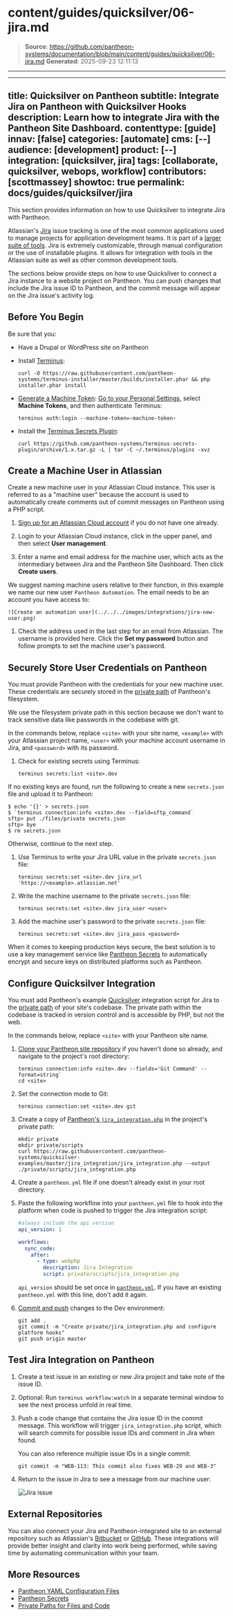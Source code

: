 # content/guides/quicksilver/06-jira.md

> **Source**: https://github.com/pantheon-systems/documentation/blob/main/content/guides/quicksilver/06-jira.md
> **Generated**: 2025-09-23 12:11:13

---

---
title: Quicksilver on Pantheon
subtitle: Integrate Jira on Pantheon with Quicksilver Hooks
description: Learn how to integrate Jira with the Pantheon Site Dashboard.
contenttype: [guide]
innav: [false]
categories: [automate]
cms: [--]
audience: [development]
product: [--]
integration: [quicksilver, jira]
tags: [collaborate, quicksilver, webops, workflow]
contributors: [scottmassey]
showtoc: true
permalink: docs/guides/quicksilver/jira
---

This section provides information on how to use Quicksilver to integrate Jira with Pantheon.

Atlassian's [Jira](https://www.atlassian.com/software/jira) issue tracking is one of the most common applications used to manage projects for application development teams. It is part of a [larger suite of tools](https://www.atlassian.com/legal/privacy-policy/product-family). Jira is extremely customizable, through manual configuration or the use of installable plugins. It allows for integration with tools in the Atlassian suite as well as other common development tools.

The sections below provide steps on how to use Quicksilver to connect a Jira instance to a website project on Pantheon. You can push changes that include the Jira issue ID to Pantheon, and the commit message will appear on the Jira issue's activity log.

## Before You Begin

Be sure that you:

- Have a Drupal or WordPress site on Pantheon

- Install [Terminus](/terminus):

  ```bash{promptUser: user}
  curl -O https://raw.githubusercontent.com/pantheon-systems/terminus-installer/master/builds/installer.phar && php installer.phar install
  ```

- [Generate a Machine Token](https://dashboard.pantheon.io/machine-token/create): [Go to your Personal Settings](/personal-settings), select **Machine Tokens**, and then authenticate Terminus:

  ```bash{promptUser: user}
  terminus auth:login --machine-token=‹machine-token›
  ```

- Install the [Terminus Secrets Plugin](https://github.com/pantheon-systems/terminus-secrets-plugin):

  ```bash{promptUser: user}
  curl https://github.com/pantheon-systems/terminus-secrets-plugin/archive/1.x.tar.gz -L | tar -C ~/.terminus/plugins -xvz
  ```

## Create a Machine User in Atlassian

Create a new machine user in your Atlassian Cloud instance. This user is referred to as a "machine user" because the account is used to automatically create comments out of commit messages on Pantheon using a PHP script.

1. [Sign up for an Atlassian Cloud account](https://www.atlassian.com/software/jira/try) if you do not have one already.

1. Login to your Atlassian Cloud instance, click <Icon icon="gear" /> in the upper panel, and then select **User management**.

1. Enter a name and email address for the machine user, which acts as the intermediary between Jira and the Pantheon Site Dashboard. Then click **Create users**.

We suggest naming machine users relative to their function, in this example we name our new user `Pantheon Automation`. The email needs to be an account you have access to:

    ![Create an automation user](../../../images/integrations/jira-new-user.png)

1. Check the address used in the last step for an email from Atlassian. The username is provided here. Click the **Set my password** button and follow prompts to set the machine user's password.

## Securely Store User Credentials on Pantheon

You must provide Pantheon with the credentials for your new machine user. These credentials are securely stored in the [private path](/guides/secure-development/private-paths#private-path-for-files) of Pantheon's filesystem.

We use the filesystem private path in this section because we don't want to track sensitive data like passwords in the codebase with git.

In the commands below, replace `<site>` with your site name, `<example>` with your Atlassian project name, `<user>` with your machine account username in Jira, and `<password>` with its password.

1. Check for existing secrets using Terminus:

   ```bash{promptUser: user}
   terminus secrets:list <site>.dev
   ```

If no existing keys are found, run the following to create a new `secrets.json` file and upload it to Pantheon:

```none
$ echo '{}' > secrets.json
$ `terminus connection:info <site>.dev --field=sftp_command`
sftp> put ./files/private secrets.json
sftp> bye
$ rm secrets.json
```

Otherwise, continue to the next step.

1. Use Terminus to write your Jira URL value in the private `secrets.json` file:

   ```bash{promptUser: user}
   terminus secrets:set <site>.dev jira_url 'https://<example>.atlassian.net'
   ```

1. Write the machine username to the private `secrets.json` file:

   ```bash{promptUser: user}
   terminus secrets:set <site>.dev jira_user <user>
   ```

1. Add the machine user's password to the private `secrets.json` file:

   ```bash{promptUser: user}
   terminus secrets:set <site>.dev jira_pass <password>
   ```

<Alert title="Note" type="info">

When it comes to keeping production keys secure, the best solution is to use a key management service like [Pantheon Secrets](/guides/secrets) to automatically encrypt and secure keys on distributed platforms such as Pantheon.

</Alert>

## Configure Quicksilver Integration

You must add Pantheon's example [Quicksilver](/guides/quicksilver) integration script for Jira to the [private path](/guides/secure-development/private-paths#private-path-for-code) of your site's codebase. The private path within the codebase is tracked in version control and is accessible by PHP, but not the web.

In the commands below, replace `<site>` with your Pantheon site name.

1. [Clone your Pantheon site repository](/guides/git/git-config#clone-your-site-codebase) if you haven't done so already, and navigate to the project's root directory:

   ```bash{promptUser: user}
   terminus connection:info <site>.dev --fields='Git Command' --format=string`
   cd <site>
   ```

1. Set the connection mode to Git:

   ```bash{promptUser: user}
   terminus connection:set <site>.dev git
   ```

1. Create a copy of [Pantheon's `jira_integration.php`](https://github.com/pantheon-systems/quicksilver-examples/tree/master/jira_integration) in the project's private path:

   ```bash{promptUser: user}
   mkdir private
   mkdir private/scripts
   curl https://raw.githubusercontent.com/pantheon-systems/quicksilver-examples/master/jira_integration/jira_integration.php --output ./private/scripts/jira_integration.php
   ```

1. Create a `pantheon.yml` file if one doesn't already exist in your root directory.

1. Paste the following workflow into your `pantheon.yml` file to hook into the platform when code is pushed to trigger the Jira integration script:

   ```yaml:title=pantheon.yml
   #always include the api version
   api_version: 1

   workflows:
     sync_code:
       after:
         - type: webphp
           description: Jira Integration
           script: private/scripts/jira_integration.php
   ```

    <Alert title="Note" type="info">

   `api_version` should be set once in [`pantheon.yml`](/pantheon-yml). If you have an existing `pantheon.yml` with this line, don't add it again.

    </Alert>

1. [Commit and push](/guides/git/git-config#push-changes-to-pantheon) changes to the Dev environment:

   ```bash{promptUser: user}
   git add .
   git commit -m "Create private/jira_integration.php and configure platform hooks"
   git push origin master
   ```

## Test Jira Integration on Pantheon

1. Create a test issue in an existing or new Jira project and take note of the issue ID.

1. Optional: Run `terminus workflow:watch` in a separate terminal window to see the next process unfold in real time.

1. Push a code change that contains the Jira issue ID in the commit message. This workflow will trigger `jira_integration.php` script, which will search commits for possible issue IDs and comment in Jira when found.

   You can also reference multiple issue IDs in a single commit:

   ```bash{promptUser: user}
   git commit -m "WEB-113: This commit also fixes WEB-29 and WEB-3"
   ```

1. Return to the issue in Jira to see a message from our machine user:

   ![Jira issue](../../../images/integrations/jira_log.png)

## External Repositories

You can also connect your Jira and Pantheon-integrated site to an external repository such as Atlassian's [Bitbucket](https://confluence.atlassian.com/adminjiracloud/getting-started-with-bitbucket-and-jira-cloud-776830280.html) or [GitHub](https://confluence.atlassian.com/adminjiracloud/connect-jira-cloud-to-github-814188429.html). These integrations will provide better insight and clarity into work being performed, while saving time by automating communication within your team.

## More Resources

- [Pantheon YAML Configuration Files](/pantheon-yml)
- [Pantheon Secrets](/guides/secrets)
- [Private Paths for Files and Code](/guides/secure-development/private-paths)
